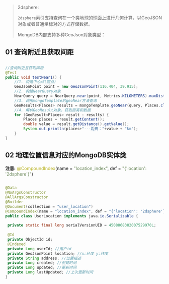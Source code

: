 > 2dsphere:
>
> `2dsphere`索引支持查询在一个类地球的球面上进行几何计算，以GeoJSON对象或者普通坐标对的方式存储数据。
>
> MongoDB内部支持多种GeoJson对象类型：

## 01 查询附近且获取间距

## 
```java
//查询附近且获取间距
@Test
public void testNear1() {
    //1. 构造中心点(圆点)
    GeoJsonPoint point = new GeoJsonPoint(116.404, 39.915);
    //2. 构建NearQuery对象
    NearQuery query = NearQuery.near(point, Metrics.KILOMETERS).maxDistance(1, Metrics.KILOMETERS);
    //3. 调用mongoTemplate的geoNear方法查询
    GeoResults<Places> results = mongoTemplate.geoNear(query, Places.class);
    //4. 解析GeoResult对象，获取距离和数据
    for (GeoResult<Places> result : results) {
        Places places = result.getContent();
        double value = result.getDistance().getValue();
        System.out.println(places+"---距离："+value + "km");
    }
}
```

## 02 地理位置信息对应的MongoDB实体类

**注意:** <font color=#bbb529>@CompoundIndex</font>(name = <font color=#6a8759>"location_index"</font>, def = <font color=#6a8759>"{'location': '2dsphere'}"</font>)  

```java
  
@Data  
@NoArgsConstructor  
@AllArgsConstructor  
@Builder  
@Document(collection = "user_location")  
@CompoundIndex(name = "location_index", def = "{'location': '2dsphere'}")  
public class UserLocation implements java.io.Serializable {  
  
 private static final long serialVersionUID = 4508868382007529970L;  
  
 @Id  
 private ObjectId id;  
 @Indexed  
 private Long userId; //用户id  
 private GeoJsonPoint location; //x:经度 y:纬度  
 private String address; //位置描述  
 private Long created; //创建时间  
 private Long updated; //更新时间  
 private Long lastUpdated; //上次更新时间  
}
```







